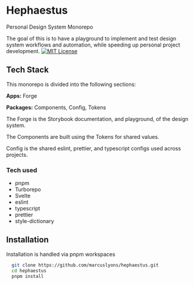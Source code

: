
# Hephaestus

Personal Design System Monorepo

The goal of this is to have a playground to implement and test design system workflows and automation, while speeding up personal project development.
[![MIT License](https://img.shields.io/badge/License-MIT-green.svg)](https://choosealicense.com/licenses/mit/)

## Tech Stack

This monorepo is divided into the following sections:

**Apps:** Forge

**Packages:** Components, Config, Tokens

The Forge is the Storybook documentation, and playground, of the design system.

The Components are built using the Tokens for shared values.

Config is the shared eslint, prettier, and typescript configs used across projects.

### Tech used

- pnpm
- Turborepo
- Svelte
- eslint
- typescript
- prettier
- style-dictionary
## Installation

Installation is handled via pnpm workspaces

```bash
  git clone https://github.com/marcuslyons/hephaestus.git
  cd hephaestus
  pnpm install
```
